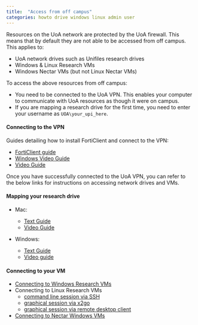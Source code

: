 ```yaml
---
title:  "Access from off campus"
categories: howto drive windows linux admin user
---
```

 
Resources on the UoA network are protected by the UoA firewall. This means that by default they are not able to be accessed from off campus. This applies to:
- UoA network drives such as Unifiles research drives
- Windows & Linux Research VMs
- Windows Nectar VMs (but not Linux Nectar VMs)  

To access the above resources from off campus:

- You need to be connected to the UoA VPN. This enables your computer to communicate with UoA resources as though it were on campus.
- If you are mapping a research drive for the first time, you need to enter your username as `UOA\your_upi_here`.

#### Connecting to the VPN
Guides detailing how to install FortiClient and connect to the VPN:

* [FortiClient guide](./assets/doc/drive-off-campus/how-to-guide-for-forticlient-vpn.pdf)
* [Windows Video Guide ](https://youtu.be/xRTBHlLycm4)
* [Video Guide ](https://youtu.be/tYSyPi9hM5Y)
  
Once you have successfully connected to the UoA VPN, you can refer to the below links for instructions on accessing network drives and VMs.

#### Mapping your research drive

* Mac:
    - [Text Guide](./map-drive-mac.md)
    - [Video Guide](https://youtu.be/1TF_5Ejpmv4)

* Windows:
    - [Text Guide](/.map-drive-windows.md)
    - [Video guide](https://youtu.be/HNlL4UCZcIs)

#### Connecting to your VM

* [Connecting to Windows Research VMs](./remote-desktop.md)
* Connecting to Linux Research VMs
    - [command line session via SSH](./ssh-client.md)
    - [graphical session via x2go](./x2go-client.md)
    - [graphical session via remote desktop client](./linux-rdp-client.md)
* [Connecting to Nectar Windows VMs](./ntr-windows.md)